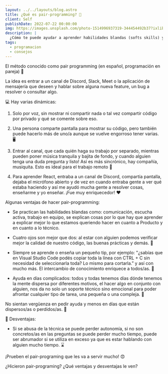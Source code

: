 ```yaml
---
layout: ../../layouts/blog.astro
title: ¿Qué es pair-programming? 🤔
client: Self
publishDate: 2022-07-22 00:00:00
img: https://images.unsplash.com/photo-1514996937319-344454492b37?ixlib=rb-1.2.1&ixid=MnwxMjA3fDB8MHxwaG90by1wYWdlfHx8fGVufDB8fHx8&auto=format&fit=crop&w=1170&q=80
description: |
  ¿Cómo te puede ayudar a aprender habilidades blandas (softs skills) y duras (técnicas)?
tags:
  - programacion
  - consejos
---
```


El método conocido como pair programming (en español, programación en pareja) 👬

La idea es entrar a un canal de Discord, Slack, Meet o la aplicación de mensajería que deseen y hablar sobre alguna nueva feature, un bug a resolver o consultar algo.

💻 Hay varias dinámicas:

1. Solo por voz, sin mostrar ni compartir nada o tal vez compartir código por privado y qué se comente sobre eso.

2. Una persona comparte pantalla para mostrar su código, pero también puede hacerlo más de uno/a aunque se vuelve engorroso tener varias. 🖥️

3. Entrar al canal, que cada quién haga su trabajo por separado, mientras pueden poner música tranquila y bajita de fondo, y cuando alguien tenga una duda pregunta y listo! Así es más sincrónico, hay compañía, musiquita. Esto es ideal para el trabajo remoto 🤗

4. Para aprender React, entraba a un canal de Discord, compartía pantalla, dejaba el micrófono abierto y de vez en cuando entraba gente a ver qué estaba haciendo y así me ayudó mucha gente a resolver cosas, enseñarme y yo enseñar. ¡Fue muy enriquecedor! ❤️

Algunas ventajas de hacer pair-programming:

- Se practican las habilidades blandas como: comunicación, escucha activa, trabajo en equipo, se explican cosas por lo que hay que aprender a explicar mejor lo que estamos queriendo hacer en cuanto a Producto y en cuanto a lo técnico.

- Cuatro ojos son mejor que dos: al estar con alguien podemos verificar mejor la calidad de nuestro código, las buenas prácticas y demás. 👀

- Siempre se aprende o enseña un pequeño tip, por ejemplo: "¿sabías que en Visual Studio Code podés copiar toda la línea con CTRL + C sin necesidad de seleccionarla toda? Lo mismo para cortarla.” y así con mucho más. El intercambio de conocimiento enriquece a todos/as. 🤗

- Ayuda en días complicados: todos y todas tenemos días dónde tenemos la mente dispersa por diferentes motivos, el hacer algo en conjunto con alguien, nos da no solo un soporte técnico sino emocional para poder afrontar cualquier tipo de tarea, una pequeña o una compleja. 🧠

No sientan vergüenza en pedir ayuda y menos en días que están dispersos/as o perdidos/as. 🤗

🥺 Desventajas:

- Si se abusa de la técnica se puede perder autonomía, si no son concretos/as en las preguntas se puede perder mucho tiempo, puede ser abrumador si se utiliza en exceso ya que es estar hablando con alguien mucho tiempo. ⌛️

¡Prueben el pair-programing que les va a servir mucho! 😍

¿Hicieron pair-programing? ¿Qué ventajas y desventajas le ven?
